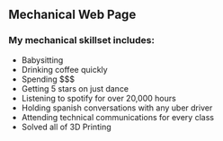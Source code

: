 ## Mechanical Web Page

### My mechanical skillset includes:
- Babysitting
- Drinking coffee quickly
- Spending $$$ 
- Getting 5 stars on just dance
- Listening to spotify for over 20,000 hours
- Holding spanish conversations with any uber driver
- Attending technical communications for every class
- Solved all of 3D Printing

